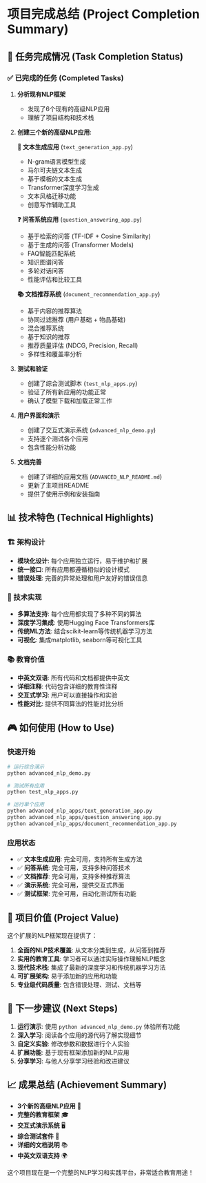 # 项目完成总结 (Project Completion Summary)

## 🎯 任务完成情况 (Task Completion Status)

### ✅ 已完成的任务 (Completed Tasks)

1. **分析现有NLP框架**
   - 发现了6个现有的高级NLP应用
   - 理解了项目结构和技术栈

2. **创建三个新的高级NLP应用**:

   **🎨 文本生成应用** (`text_generation_app.py`)
   - N-gram语言模型生成
   - 马尔可夫链文本生成  
   - 基于模板的文本生成
   - Transformer深度学习生成
   - 文本风格迁移功能
   - 创意写作辅助工具

   **❓ 问答系统应用** (`question_answering_app.py`)
   - 基于检索的问答 (TF-IDF + Cosine Similarity)
   - 基于生成的问答 (Transformer Models)
   - FAQ智能匹配系统
   - 知识图谱问答
   - 多轮对话问答
   - 性能评估和比较工具

   **📚 文档推荐系统** (`document_recommendation_app.py`)
   - 基于内容的推荐算法
   - 协同过滤推荐 (用户基础 + 物品基础)
   - 混合推荐系统
   - 基于知识的推荐
   - 推荐质量评估 (NDCG, Precision, Recall)
   - 多样性和覆盖率分析

3. **测试和验证**
   - 创建了综合测试脚本 (`test_nlp_apps.py`)
   - 验证了所有新应用的功能正常
   - 确认了模型下载和加载正常工作

4. **用户界面和演示**
   - 创建了交互式演示系统 (`advanced_nlp_demo.py`)
   - 支持逐个测试各个应用
   - 包含性能分析功能

5. **文档完善**
   - 创建了详细的应用文档 (`ADVANCED_NLP_README.md`)
   - 更新了主项目README
   - 提供了使用示例和安装指南

## 📊 技术特色 (Technical Highlights)

### 🏗️ 架构设计
- **模块化设计**: 每个应用独立运行，易于维护和扩展
- **统一接口**: 所有应用都遵循相似的设计模式
- **错误处理**: 完善的异常处理和用户友好的错误信息

### 🔧 技术实现
- **多算法支持**: 每个应用都实现了多种不同的算法
- **深度学习集成**: 使用Hugging Face Transformers库
- **传统ML方法**: 结合scikit-learn等传统机器学习方法
- **可视化**: 集成matplotlib, seaborn等可视化工具

### 📚 教育价值
- **中英文双语**: 所有代码和文档都提供中英文
- **详细注释**: 代码包含详细的教育性注释
- **交互式学习**: 用户可以直接操作和实验
- **性能对比**: 提供不同算法的性能对比分析

## 🎮 如何使用 (How to Use)

### 快速开始
```bash
# 运行综合演示
python advanced_nlp_demo.py

# 测试所有应用
python test_nlp_apps.py

# 运行单个应用
python advanced_nlp_apps/text_generation_app.py
python advanced_nlp_apps/question_answering_app.py
python advanced_nlp_apps/document_recommendation_app.py
```

### 应用状态
- ✅ **文本生成应用**: 完全可用，支持所有生成方法
- ✅ **问答系统**: 完全可用，支持多种问答技术
- ✅ **文档推荐**: 完全可用，支持多种推荐算法
- ✅ **演示系统**: 完全可用，提供交互式界面
- ✅ **测试框架**: 完全可用，自动化测试所有功能

## 🚀 项目价值 (Project Value)

这个扩展的NLP框架现在提供了：

1. **全面的NLP技术覆盖**: 从文本分类到生成，从问答到推荐
2. **实用的教育工具**: 学习者可以通过实际操作理解NLP概念
3. **现代技术栈**: 集成了最新的深度学习和传统机器学习方法
4. **可扩展架构**: 易于添加新的应用和功能
5. **专业级代码质量**: 包含错误处理、测试、文档等

## 🔄 下一步建议 (Next Steps)

1. **运行演示**: 使用 `python advanced_nlp_demo.py` 体验所有功能
2. **深入学习**: 阅读各个应用的源代码了解实现细节
3. **自定义实验**: 修改参数和数据进行个人实验
4. **扩展功能**: 基于现有框架添加新的NLP应用
5. **分享学习**: 与他人分享学习经验和改进建议

## 📈 成果总结 (Achievement Summary)

- **3个新的高级NLP应用** 📱
- **完整的教育框架** 🎓  
- **交互式演示系统** 🖥️
- **综合测试套件** 🧪
- **详细的文档说明** 📚
- **中英文双语支持** 🌍

这个项目现在是一个完整的NLP学习和实践平台，非常适合教育用途！
